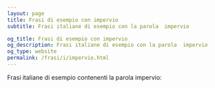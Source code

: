 ```yaml
---
layout: page
title: Frasi di esempio con impervio 
subtitle: Frasi italiane di esempio con la parola  impervio

og_title: Frasi di esempio con impervio 
og_description: Frasi italiane di esempio con la parola  impervio
og_type: website
permalink: /frasi/i/impervio.html
---
```


Frasi italiane di esempio contenenti la parola impervio:


